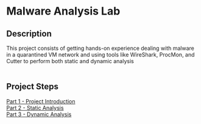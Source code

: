 <h1>Malware Analysis Lab</h1>

<h2>Description</h2>
This project consists of getting hands-on experience dealing with malware in a quarantined VM network and using tools like WireShark, ProcMon, and Cutter to perform both static and dynamic analysis<br/>
<br />


<h2>Project Steps</h2>
 
[Part 1 - Project Introduction](https://github.com/ChadVanHalen/Malware-Analysis-Lab/blob/main/Project%20Introduction.md)<br/>
[Part 2 - Static Analysis](https://github.com/ChadVanHalen/Malware-Analysis-Lab/blob/main/Static%20Analysis.md)<br/>
[Part 3 - Dynamic Analysis](https://github.com/ChadVanHalen/Malware-Analysis-Lab/blob/main/Dynamic%20Analysis.md)




<!--
 ```diff
- text in red
+ text in green
! text in orange
# text in gray
@@ text in purple (and bold)@@
```
--!>
